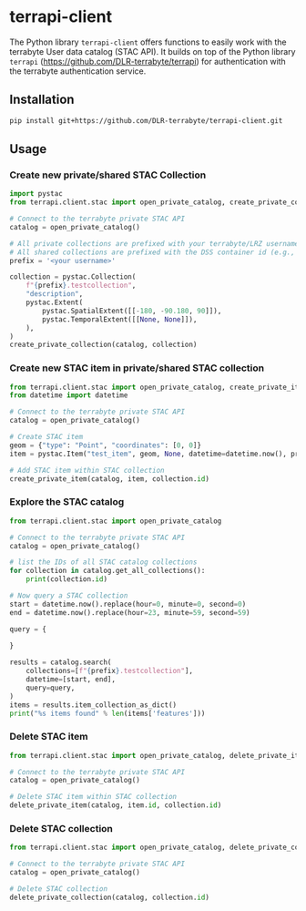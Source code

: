 # terrapi-client

The Python library `terrapi-client` offers functions to easily work with the terrabyte User data catalog (STAC API). It builds on top of the Python library `terrapi` (https://github.com/DLR-terrabyte/terrapi) for authentication with the terrabyte authentication service. 

## Installation

```bash
pip install git+https://github.com/DLR-terrabyte/terrapi-client.git
```

## Usage

### Create new private/shared STAC Collection

```python
import pystac
from terrapi.client.stac import open_private_catalog, create_private_collection

# Connect to the terrabyte private STAC API
catalog = open_private_catalog()

# All private collections are prefixed with your terrabyte/LRZ username
# All shared collections are prefixed with the DSS container id (e.g., pn56su-dss-0001)
prefix = '<your username>'

collection = pystac.Collection(
    f"{prefix}.testcollection",
    "description",
    pystac.Extent(
        pystac.SpatialExtent([[-180, -90.180, 90]]),
        pystac.TemporalExtent([[None, None]]),
    ),
)
create_private_collection(catalog, collection)

```

### Create new STAC item in private/shared STAC collection

```python
from terrapi.client.stac import open_private_catalog, create_private_item
from datetime import datetime

# Connect to the terrabyte private STAC API
catalog = open_private_catalog()

# Create STAC item
geom = {"type": "Point", "coordinates": [0, 0]}
item = pystac.Item("test_item", geom, None, datetime=datetime.now(), properties={})

# Add STAC item within STAC collection
create_private_item(catalog, item, collection.id)
```

### Explore the STAC catalog

```python
from terrapi.client.stac import open_private_catalog

# Connect to the terrabyte private STAC API
catalog = open_private_catalog()

# list the IDs of all STAC catalog collections
for collection in catalog.get_all_collections():
    print(collection.id)

# Now query a STAC collection
start = datetime.now().replace(hour=0, minute=0, second=0)
end = datetime.now().replace(hour=23, minute=59, second=59)

query = {
    
}

results = catalog.search(
    collections=[f"{prefix}.testcollection"],
    datetime=[start, end],
    query=query,
)
items = results.item_collection_as_dict()
print("%s items found" % len(items['features']))
```

### Delete STAC item

```python
from terrapi.client.stac import open_private_catalog, delete_private_item

# Connect to the terrabyte private STAC API
catalog = open_private_catalog()

# Delete STAC item within STAC collection
delete_private_item(catalog, item.id, collection.id)
```

### Delete STAC collection

```python
from terrapi.client.stac import open_private_catalog, delete_private_collection

# Connect to the terrabyte private STAC API
catalog = open_private_catalog()

# Delete STAC collection
delete_private_collection(catalog, collection.id)
```
